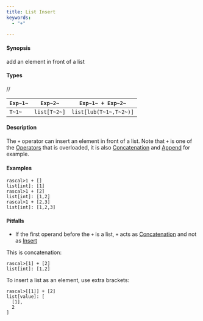 ```yaml
---
title: List Insert
keywords:
  - "+"

---
```


#### Synopsis

add an element in front of a list

#### Types

//

| `Exp~1~`     |  `Exp~2~`     | `Exp~1~ + Exp~2~`       |
| --- | --- | --- |
| `T~1~`       |  `list[T~2~]` | `list[lub(T~1~,T~2~)]`  |

#### Description

The `+` operator can insert an element in front of a list. Note that `+` is one of the [Operators](../../../../../Rascal/Expressions/Operators) that is overloaded, it is also [Concatenation](../../../../../Rascal/Expressions/Values/List/Concatenation) and [Append](../../../../../Rascal/Expressions/Values/List/Append) for example.

#### Examples

```rascal-shell 
rascal>1 + []
list[int]: [1]
rascal>1 + [2]
list[int]: [1,2]
rascal>1 + [2,3]
list[int]: [1,2,3]
```

#### Pitfalls

*  If the first operand before the `+` is a list, `+` acts as [Concatenation](../../../../../Rascal/Expressions/Values/List/Concatenation) and not as [Insert](../../../../../Rascal/Expressions/Values/List/Insert)

This is concatenation:

```rascal-shell ,continue
rascal>[1] + [2]
list[int]: [1,2]
```
To insert a list as an element, use extra brackets:

```rascal-shell ,continue
rascal>[[1]] + [2]
list[value]: [
  [1],
  2
]
```

